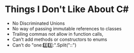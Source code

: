 # Things I Don't Like About C\#

- No Discriminated Unions
- No way of passing immutable references to classes
- Trailing commas not allow in function calls,
- Can't add methods or constructors to enums
- Can't do "one::two::three::".Split("::")
